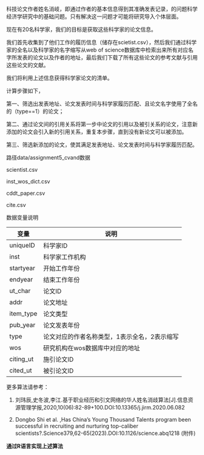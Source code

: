 科技论文作者姓名消岐，即通过作者的基本信息得到其准确发表记录，的问题科学经济学研究中的基础问题。只有解决这一问题才可能将研究导入个体层面。

现在有20名科学家，我们的目标是获取这些科学家的论文信息。

我们首先收集到了他们工作的履历信息（储存在scietist.csv），然后我们通过科学家的全名以及科学家的名字缩写从web of science数据库中检索出来所有对应名字所发表的论文以及作者的地址，最后我们下载了所有这些论文的参考文献与引用这些论文的文献。

我们将利用上述信息获得科学家论文的清单。

计算步骤如下，

第一、筛选出发表地址、论文发表时间与科学家履历匹配、且论文名字使用了全名的（type==1）的论文；

第二、通过论文间的引用关系将第一步中论文的引用以及被引关系的论文，注意新添加的论文会引入新的引用关系，重复本步骤，直到没有新论文可以被添加。

第三、筛选新添加的论文，使其满足发表地址、论文发表时间与科学家履历匹配。

路径data/assignment5_cvand数据

scientist.csv

inst_wos_dict.csv

cddt_paper.csv

cite.csv

数据变量说明

|变量|	说明|
|-----|-----|
|uniqueID	|科学家ID|
|inst|科学家工作机构|
|startyear	|开始工作年份|
|endyear|结束工作年份|
|ut_char|	论文ID|
|addr|	论文地址|
|item_type|	论文类型|
|pub_year|	论文发表年份|
|type	|论文对应的作者名称类型，1表示全名，2表示缩写|
|wos	|研究机构在wos数据库中对应的地址|
|citing_ut|	施引论文ID|
|cited_ut	|被引论文ID|

更多算法请参考：

1. 刘玮辰,史冬波,李江.基于职业经历和引文网络的华人姓名消歧算法[J].信息资源管理学报,2020,10(06):82-89+100.DOI:10.13365/j.jirm.2020.06.082

2. Dongbo Shi et al. ,Has China’s Young Thousand Talents program been successful in recruiting and nurturing top-caliber scientists?.Science379,62-65(2023).DOI:10.1126/science.abq1218 (附件)

**通过R语言实现上述算法**

